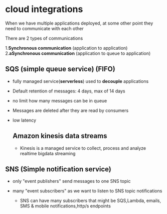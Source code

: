 # cloud integrations
When we have multiple applications deployed, at some other point they need to communicate with each other

There are 2 types of communications

1.**Synchronous communication** (application to application)
2.**aSynchronous communication** (application to queue to application)

## SQS (simple queue service) (FIFO)

* fully managed service(**serverless**) used to **decouple** applications

* Default retention of messages: 4 days, max of 14 days

* no limit how many messages can be in queue

* Messages are deleted after they are read by consumers

* low latency

  ## Amazon kinesis data streams
  * Kinesis is a managed service to collect, process and analyze realtime bigdata streaming

## SNS (Simple notification service)
* only "event publishers" send messages to one SNS topic
  
* many "event subscribers" as we want to listen to SNS topic notifications

  * SNS  can have many subscribers that might be SQS,Lambda, emails, SMS & mobile notifications,http/s endpoints

